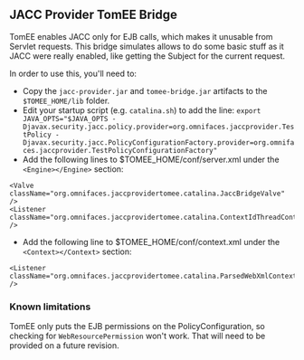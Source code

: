 ## JACC Provider TomEE Bridge

TomEE enables JACC only for EJB calls, which makes it unusable from Servlet requests. This bridge simulates allows to do some basic stuff as it JACC were really enabled, like getting the Subject for the current request.

In order to use this, you'll need to:

* Copy the `jacc-provider.jar` and `tomee-bridge.jar` artifacts to the `$TOMEE_HOME/lib` folder.
* Edit your startup script (e.g. `catalina.sh`) to add the line: `export JAVA_OPTS="$JAVA_OPTS -Djavax.security.jacc.policy.provider=org.omnifaces.jaccprovider.TestPolicy -Djavax.security.jacc.PolicyConfigurationFactory.provider=org.omnifaces.jaccprovider.TestPolicyConfigurationFactory"`
* Add the following lines to $TOMEE_HOME/conf/server.xml under the `<Engine></Engine>` section:
```
<Valve className="org.omnifaces.jaccprovidertomee.catalina.JaccBridgeValve" />
<Listener className="org.omnifaces.jaccprovidertomee.catalina.ContextIdThreadContextListener" />
```
* Add the following line to $TOMEE_HOME/conf/context.xml under the `<Context></Context>` section:
```
<Listener className="org.omnifaces.jaccprovidertomee.catalina.ParsedWebXmlContextListener" />
```

### Known limitations

TomEE only puts the EJB permissions on the PolicyConfiguration, so checking for `WebResourcePermission` won't work. That will need to be provided on a future revision.
